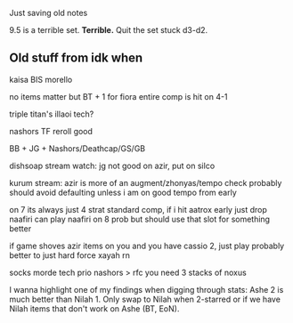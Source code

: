 Just saving old notes

9.5 is a terrible set.
**Terrible.**
Quit the set stuck d3-d2.

## Old stuff from idk when

kaisa BIS morello

no items matter but BT + 1 for fiora
entire comp is hit on 4-1




triple titan's illaoi tech?

nashors TF reroll good

BB + JG + Nashors/Deathcap/GS/GB



dishsoap stream watch:
jg not good on azir, put on silco

kurum stream:
azir is more of an augment/zhonyas/tempo check
probably should avoid defaulting unless i am on good tempo from early

on 7 its always just 4 strat standard comp, if i hit aatrox early just drop naafiri
can play naafiri on 8 prob but should use that slot for something better

if game shoves azir items on you and you have cassio 2, just play
probably better to just hard force xayah rn


socks morde tech
prio nashors > rfc
you need 3 stacks of noxus

I wanna highlight one of my findings when digging through stats: 
Ashe 2 is much better than Nilah 1. Only swap to Nilah when 2-starred or if we have Nilah items that don't work on Ashe (BT, EoN).

